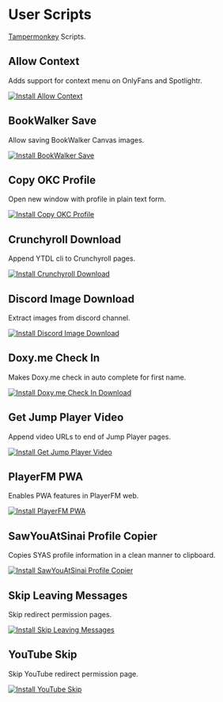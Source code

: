 # User Scripts

[Tampermonkey](https://www.tampermonkey.net/) Scripts.

## Allow Context

Adds support for context menu on OnlyFans and Spotlightr.

[![Install Allow Context](https://img.shields.io/badge/install-Allow%20Context-green?style=for-the-badge)](https://raw.githubusercontent.com/shmuelie/user-scripts/main/src/AllowContext.user.js)

## BookWalker Save

Allow saving BookWalker Canvas images.

[![Install BookWalker Save](https://img.shields.io/badge/install-BookWalker%20Save-green?style=for-the-badge)](https://raw.githubusercontent.com/shmuelie/user-scripts/main/src/BookWalkerSave.user.js)

## Copy OKC Profile

Open new window with profile in plain text form.

[![Install Copy OKC Profile](https://img.shields.io/badge/install-Copy%20OKC%20Profile-green?style=for-the-badge)](https://raw.githubusercontent.com/shmuelie/user-scripts/main/src/CopyOKCProfile.user.js)

## Crunchyroll Download

Append YTDL cli to Crunchyroll pages.

[![Install Crunchyroll Download](https://img.shields.io/badge/install-Crunchyroll%20Download-green?style=for-the-badge)](https://raw.githubusercontent.com/shmuelie/user-scripts/main/src/CrunchyrollDownload.user.js)

## Discord Image Download

Extract images from discord channel.

[![Install Discord Image Download](https://img.shields.io/badge/install-Discord%20Image%20Download-green?style=for-the-badge)](https://raw.githubusercontent.com/shmuelie/user-scripts/main/src/DiscordImageDownload.user.js)

## Doxy.me Check In

Makes Doxy.me check in auto complete for first name.

[![Install Doxy.me Check In Download](https://img.shields.io/badge/install-Doxy.me%20Check%20In%20Download-green?style=for-the-badge)](https://raw.githubusercontent.com/shmuelie/user-scripts/main/src/DoxyName.user.js)

## Get Jump Player Video

Append video URLs to end of Jump Player pages.

[![Install Get Jump Player Video](https://img.shields.io/badge/install-Get%20Jump%20Player%20Video-green?style=for-the-badge)](https://raw.githubusercontent.com/shmuelie/user-scripts/main/src/GetJumpPlayerVideo.user.js)

## PlayerFM PWA

Enables PWA features in PlayerFM web.

[![Install PlayerFM PWA](https://img.shields.io/badge/install-PlayerFM%20PWA-green?style=for-the-badge)](https://raw.githubusercontent.com/shmuelie/user-scripts/main/src/PlayerFMPWA.user.js)

## SawYouAtSinai Profile Copier

Copies SYAS profile information in a clean manner to clipboard.

[![Install SawYouAtSinai Profile Copier](https://img.shields.io/badge/install-SawYouAtSinai%20Profile%20Copier-green?style=for-the-badge)](https://raw.githubusercontent.com/shmuelie/user-scripts/main/src/SYASProfileCopyer.user.js)

## Skip Leaving Messages

Skip redirect permission pages.

[![Install Skip Leaving Messages](https://img.shields.io/badge/install-Skip%20Leaving%20Messages-green?style=for-the-badge)](https://raw.githubusercontent.com/shmuelie/user-scripts/main/src/SkipLeavingMessages.user.js)

## YouTube Skip

Skip YouTube redirect permission page.

[![Install YouTube Skip](https://img.shields.io/badge/install-YouTube%20Skip-green?style=for-the-badge)](https://raw.githubusercontent.com/shmuelie/user-scripts/main/src/YtSkip.user.js)